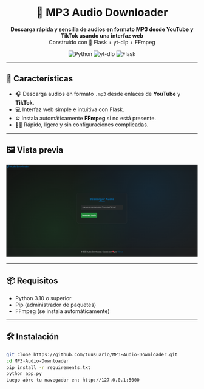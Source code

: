 <h1 align="center">🎵 MP3 Audio Downloader</h1>

<p align="center">
  <b>Descarga rápida y sencilla de audios en formato MP3 desde YouTube y TikTok usando una interfaz web</b><br>
  Construido con 🐍 Flask + yt-dlp + FFmpeg
</p>

<p align="center">
  <img src="https://img.shields.io/badge/python-3.10+-blue?style=flat-square" alt="Python">
  <img src="https://img.shields.io/badge/yt--dlp-latest-orange?style=flat-square" alt="yt-dlp">
  <img src="https://img.shields.io/badge/flask-lightgrey?style=flat-square" alt="Flask">
</p>

---

## 🚀 Características

- 🎧 Descarga audios en formato `.mp3` desde enlaces de **YouTube** y **TikTok**.
- 💻 Interfaz web simple e intuitiva con Flask.
- ⚙ Instala automáticamente **FFmpeg** si no está presente.
- 🏃‍♂️ Rápido, ligero y sin configuraciones complicadas.

---

## 🖼️ Vista previa

<p align="center">
  <img src="https://github.com/VhubCash/MP3_Downloader/blob/main/1.png?raw=true" alt="Vista previa" width="600">
</p>

---

## 📦 Requisitos

- Python 3.10 o superior
- Pip (administrador de paquetes)
- FFmpeg (se instala automáticamente)

---

## 🛠 Instalación

```bash
git clone https://github.com/tuusuario/MP3-Audio-Downloader.git
cd MP3-Audio-Downloader
pip install -r requirements.txt
python app.py
Luego abre tu navegador en: http://127.0.0.1:5000
